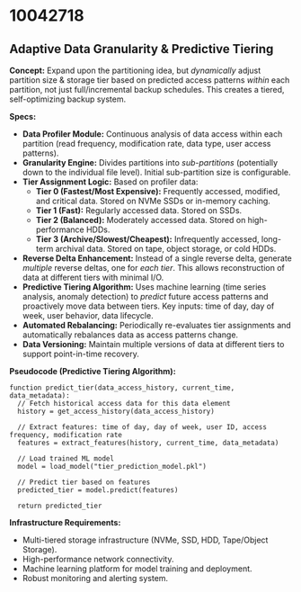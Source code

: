 # 10042718

## Adaptive Data Granularity & Predictive Tiering

**Concept:** Expand upon the partitioning idea, but *dynamically* adjust partition size & storage tier based on predicted access patterns *within* each partition, not just full/incremental backup schedules. This creates a tiered, self-optimizing backup system.

**Specs:**

*   **Data Profiler Module:** Continuous analysis of data access within each partition (read frequency, modification rate, data type, user access patterns).
*   **Granularity Engine:** Divides partitions into *sub-partitions* (potentially down to the individual file level).  Initial sub-partition size is configurable.
*   **Tier Assignment Logic:** Based on profiler data:
    *   **Tier 0 (Fastest/Most Expensive):** Frequently accessed, modified, and critical data. Stored on NVMe SSDs or in-memory caching.
    *   **Tier 1 (Fast):** Regularly accessed data. Stored on SSDs.
    *   **Tier 2 (Balanced):** Moderately accessed data. Stored on high-performance HDDs.
    *   **Tier 3 (Archive/Slowest/Cheapest):** Infrequently accessed, long-term archival data.  Stored on tape, object storage, or cold HDDs.
*   **Reverse Delta Enhancement:**  Instead of a single reverse delta, generate *multiple* reverse deltas, one for *each tier*. This allows reconstruction of data at different tiers with minimal I/O.
*   **Predictive Tiering Algorithm:** Uses machine learning (time series analysis, anomaly detection) to *predict* future access patterns and proactively move data between tiers.  Key inputs: time of day, day of week, user behavior, data lifecycle.
*   **Automated Rebalancing:** Periodically re-evaluates tier assignments and automatically rebalances data as access patterns change.
*   **Data Versioning:** Maintain multiple versions of data at different tiers to support point-in-time recovery.

**Pseudocode (Predictive Tiering Algorithm):**

```
function predict_tier(data_access_history, current_time, data_metadata):
  // Fetch historical access data for this data element
  history = get_access_history(data_access_history)

  // Extract features: time of day, day of week, user ID, access frequency, modification rate
  features = extract_features(history, current_time, data_metadata)

  // Load trained ML model
  model = load_model("tier_prediction_model.pkl")

  // Predict tier based on features
  predicted_tier = model.predict(features)

  return predicted_tier
```

**Infrastructure Requirements:**

*   Multi-tiered storage infrastructure (NVMe, SSD, HDD, Tape/Object Storage).
*   High-performance network connectivity.
*   Machine learning platform for model training and deployment.
*   Robust monitoring and alerting system.